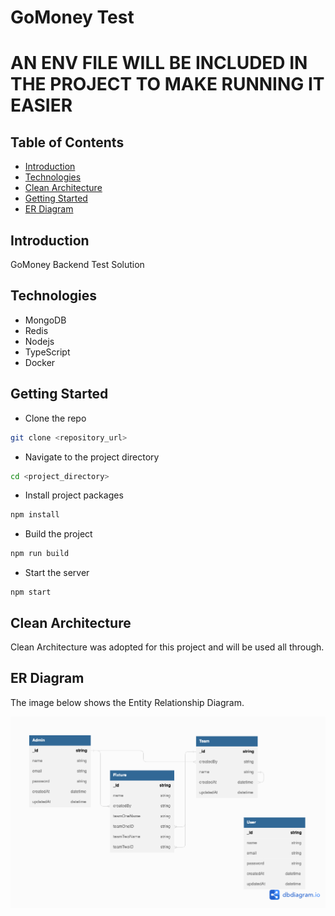 # GoMoney Test

# AN ENV FILE WILL BE INCLUDED IN THE PROJECT TO MAKE RUNNING IT EASIER

## Table of Contents
- [Introduction](#introduction)
- [Technologies](#technologies)
- [Clean Architecture](#clean-architecture)
- [Getting Started](#getting-started)
- [ER Diagram](#er-diagram)

## Introduction
GoMoney Backend Test Solution

## Technologies
- MongoDB
- Redis
- Nodejs
- TypeScript
- Docker


## Getting Started
- Clone the repo   
 ```bash
 git clone <repository_url>
```   
- Navigate to the project directory   
```bash
cd <project_directory>
```   
- Install project packages   
```bash
npm install
```   
- Build the project   
```bash
npm run build
```
- Start the server 
```
npm start
```

## Clean Architecture
Clean Architecture was adopted for this project and will be used all through.

## ER Diagram
The image below shows the Entity Relationship Diagram.

![ER Diagram](./readme_resources/ER%20Diagram.png)
